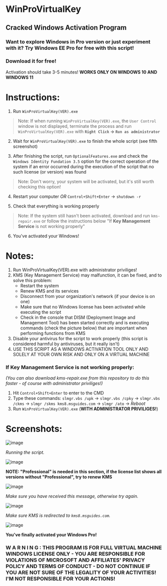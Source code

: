 # WinProVirtualKey
## Cracked Windows Activation Program

### Want to explore Windows in Pro version or just experiment with it? Try Windows EE Pro for free with this script!
### Download it for free!
Activation should take 3-5 minutes!
<b>WORKS ONLY ON WINDOWS 10 AND WINDOWS 11</b>


# Instructions:

1. Run `WinProVirtualKey(VER).exe`

> Note: If when running `WinProVirtualKey(VER).exe`, the `User Control` window is not displayed, terminate the process and run `WinProVirtualKey(VER).exe` with <b>`Right Click` -> `Run as administrator`</b>

2. Wait for `WinProVirtualKey(VER).exe` to finish the whole script (see fifth screenshot)

3. After finishing the script, run `OptionalFeatures.exe` and check the `Windows Identity Fundation 3.5` option for the correct operation of the system if an error occurred during the execution of the script that no such license (or version) was found

> Note: Don't worry, your system will be activated, but it's still worth checking this option!

4. Restart your computer <i>OR</i> `Control+Shift+Enter` -> `shutdown -r`

5. Check that everything is working properly

> Note: If the system still hasn't been activated, download and run `kms-repair.exe` or follow the instructions below "If <b>Key Management Service</b> is not working properly"

6. You've activated your Windows!

# Notes:
1. Run WinProVirtualKey(VER).exe with administrator priviliges!
2. KMS (Key Management Service) may malfunction, it can be fixed, and to solve this problem:
    - Restart the system
    - Renew KMS and its services
    - Disconnect from your organization's network (if your device is on one)
    - Make sure that no Windows license has been activated while executing the script
    - Check in the console that DISM (Deployment Image and Management Tool) has been started correctly and is executing commands (check the picture below) that are important when performing functions from KMS
3. Disable your antivirus for the script to work properly (this script is considered harmful by antiviruses, but it really isn't)
4. USE THIS SCRIPT AS A WINDOWS ACTIVATION TOOL ONLY AND SOLELY AT YOUR OWN RISK AND ONLY ON A VIRTUAL MACHINE

### If <b>Key Management Service</b> is not working properly:

<i>(You can also download kms-repair.exe from this repository to do this faster - of course with administrator priviliges!)</i>

1. Hit `Control+Shift+Enter` to enter to the CMD
2. Type these commands: `slmgr.vbs /upk` -> `slmgr.vbs /cpky` -> `slmgr.vbs /ckms` -> `slmgr /skms kms8.msguides.com` -> `slmgr /ato` -> <i>Reboot</i>
3. Run `WinProVirtualKey(VER).exe` (<b>WITH ADMINISTRATOR PRIVILIGES!</b>)



# Screenshots:
![image](https://user-images.githubusercontent.com/83708878/222952393-258a3b62-5c96-4950-baf2-a2d0a46c6433.png)

<i>Running the script.</i>

![image](https://user-images.githubusercontent.com/83708878/222952436-9ad9d1bb-0d27-452f-8ddf-7c0882c8ab52.png)

<b>NOTE: "Professional" is needed in this section, if the license list shows all versions without "Professional", try to renew KMS</b>

![image](https://user-images.githubusercontent.com/83708878/222952525-5c9b6573-0082-4163-98fb-ec575988b0ca.png)

<i>Make sure you have received this message, otherwise try again.</i>

![image](https://user-images.githubusercontent.com/83708878/222952595-e143cdbb-0b2b-47a2-8e75-502fa6159bc8.png)

<i>Make sure KMS is redirected to `kms8.msguides.com`.</i>

![image](https://user-images.githubusercontent.com/83708878/222952767-f4e303ee-cb69-4318-bf76-25a60e12d079.png)

<b>You've finally activated your Windows Pro!</b>





### <b>W A R N I N G :   THIS PROGRAM IS FOR FULL VIRTUAL MACHINE WINDOWS LICENSE ONLY - YOU ARE RESPONSIBLE FOR VIOLATIONS OF MICROSOFT AND AFFILIATES' PRIVACY POLICY AND TERMS OF CONDUCT - DO NOT CONTINUE IF YOU ARE NOT SURE OF THE LEGALITY OF YOUR ACTIVITIES! I'M NOT RESPONSIBLE FOR YOUR ACTIONS!</b>
